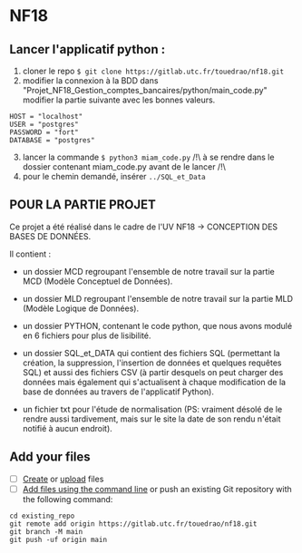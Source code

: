 # NF18



## Lancer l'applicatif python :

1) cloner le repo ```$ git clone https://gitlab.utc.fr/touedrao/nf18.git```
2) modifier la connexion à la BDD
dans "Projet_NF18_Gestion_comptes_bancaires/python/main_code.py" modifier la partie suivante avec les bonnes valeurs.
```
HOST = "localhost"
USER = "postgres"
PASSWORD = "fort"
DATABASE = "postgres"
```
3) lancer la commande ```$ python3 miam_code.py```
/!\ à se rendre dans le dossier contenant miam_code.py avant de le lancer /!\
4) pour le chemin demandé, insérer ```../SQL_et_Data```



## POUR LA PARTIE PROJET

Ce projet a été réalisé dans le cadre de l'UV NF18 -> CONCEPTION DES BASES DE DONNÉES.

Il contient :

- un dossier MCD regroupant l'ensemble de notre travail sur la partie MCD (Modèle Conceptuel de Données).

- un dossier MLD regroupant l'ensemble de notre travail sur la partie MLD (Modèle Logique de Données).

- un dossier PYTHON, contenant le code python, que nous avons modulé en 6 fichiers pour plus de lisibilité.

- un dossier SQL_et_DATA qui contient des fichiers SQL (permettant la création, la suppression, l'insertion de données et quelques requêtes SQL) et aussi des fichiers CSV (à partir desquels on peut charger des données mais également qui s'actualisent à chaque modification de la base de données au travers de l'applicatif Python).

- un fichier txt pour l'étude de normalisation (PS: vraiment désolé de le rendre aussi tardivement, mais sur le site la date de son rendu n'était notifié à aucun endroit).

## Add your files

- [ ] [Create](https://docs.gitlab.com/ee/user/project/repository/web_editor.html#create-a-file) or [upload](https://docs.gitlab.com/ee/user/project/repository/web_editor.html#upload-a-file) files
- [ ] [Add files using the command line](https://docs.gitlab.com/ee/gitlab-basics/add-file.html#add-a-file-using-the-command-line) or push an existing Git repository with the following command:

```
cd existing_repo
git remote add origin https://gitlab.utc.fr/touedrao/nf18.git
git branch -M main
git push -uf origin main
```

